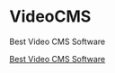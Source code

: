 # VideoCMS
Best Video CMS Software

[Best Video CMS Software](https://siftery.com/categories/content-management-system-cms/video-cms)
